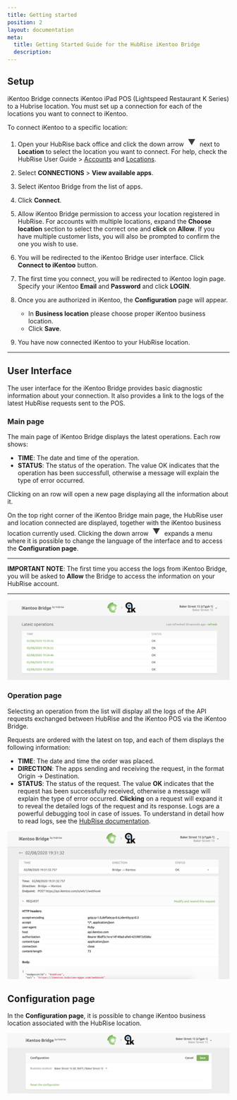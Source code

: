 ```yaml
---
title: Getting started
position: 2
layout: documentation
meta:
  title: Getting Started Guide for the HubRise iKentoo Bridge
  description:
---
```


## Setup

iKentoo Bridge connects iKentoo iPad POS (Lightspeed Restaurant K Series) to a Hubrise location. You must set up a connection for each of the locations you want to connect to iKentoo.

To connect iKentoo to a specific location:

1. Open your HubRise back office and click the down arrow <InlineImage width="28" height="21">![Down arrow icon](../images/001-arrow.jpg)</InlineImage> next to **Location** to select the location you want to connect. For help, check the HubRise User Guide > [Accounts](/docs/account) and [Locations](/docs/locations).

2. Select **CONNECTIONS** > **View available apps**.

3. Select iKentoo Bridge from the list of apps.

4. Click **Connect**.

5. Allow iKentoo Bridge permission to access your location registered in HubRise. For accounts with multiple locations, expand the **Choose location** section to select the correct one and **click** on **Allow**. If you have multiple customer lists, you will also be prompted to confirm the one you wish to use.

6. You will be redirected to the iKentoo Bridge user interface. Click **Connect to iKentoo** button.

7. The first time you connect, you will be redirected to iKentoo login page. Specify your iKentoo **Email** and **Password** and click **LOGIN**.

8. Once you are authorized in iKentoo, the **Configuration** page will appear. 
   - In **Business location** please choose proper iKentoo business location.
   - Click **Save**.

9.  You have now connected iKentoo to your HubRise location.

---

## User Interface

The user interface for the iKentoo Bridge provides basic diagnostic information about your connection. It also provides a link to the logs of the latest HubRise requests sent to the POS.

### Main page

The main page of iKentoo Bridge displays the latest operations. Each row shows:

- **TIME**: The date and time of the operation.
- **STATUS**: The status of the operation. The value OK indicates that the operation has been successfull, otherwise a message will explain the type of error occurred.

Clicking on an row will open a new page displaying all the information about it.

On the top right corner of the iKentoo Bridge main page, the HubRise user and location connected are displayed, together with the iKentoo business location currently used. Clicking the down arrow <InlineImage width="28" height="21">![Down arrow icon](../images/001-arrow.jpg)</InlineImage> expands a menu where it is possible to change the language of the interface and to access the **Configuration page**.

---

**IMPORTANT NOTE**: The first time you access the logs from iKentoo Bridge, you will be asked to **Allow** the Bridge to access the information on your HubRise account.

---

![Main page](../images/003-en-main-page.png)

### Operation page

Selecting an operation from the list will display all the logs of the API requests exchanged between HubRise and the iKentoo POS via the iKentoo Bridge.

Requests are ordered with the latest on top, and each of them displays the following information:

- **TIME**: The date and time the order was placed.
- **DIRECTION**: The apps sending and receiving the request, in the format Origin → Destination.
- **STATUS**: The status of the request. The value **OK** indicates that the request has been successfully received, otherwise a message will explain the type of error occurred.
  **Clicking** on a request will expand it to reveal the detailed logs of the request and its response. Logs are a powerful debugging tool in case of issues. To understand in detail how to read logs, see the [HubRise documentation](/docs/hubrise-logs/).

![Order page](../images/002-en-operations-page.png)

## Configuration page

In the **Configuration page**, it is possible to change iKentoo business location associated with the HubRise location.

![Configuration page](../images/002-en-configuration-page.png)
